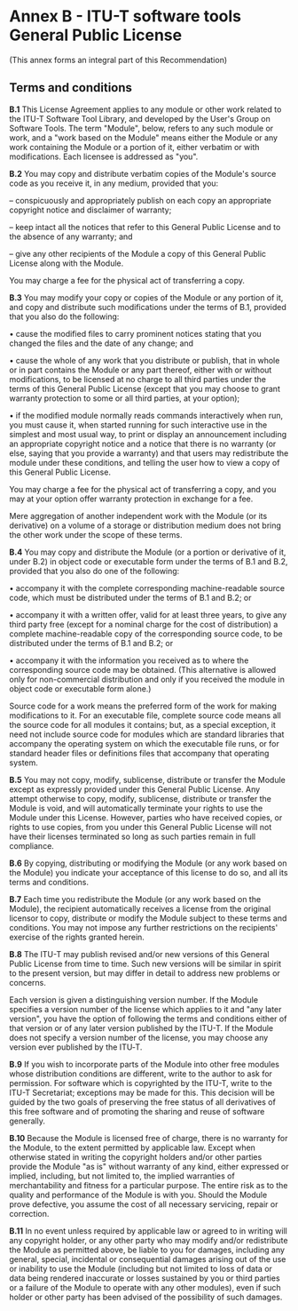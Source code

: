 # Annex B - ITU-T software tools General Public License

(This annex forms an integral part of this Recommendation)

## Terms and conditions

**B.1**  This License Agreement applies to any module or other work related to the ITU-T Software Tool Library, and developed by the User&#39;s Group on Software Tools. The term "Module", below, refers to any such module or work, and a "work based on the Module" means either the Module or any work containing the Module or a portion of it, either verbatim or with modifications. Each licensee is addressed as "you".

**B.2**  You may copy and distribute verbatim copies of the Module&#39;s source code as you receive it, in any medium, provided that you:

– conspicuously and appropriately publish on each copy an appropriate copyright notice and disclaimer of warranty;

– keep intact all the notices that refer to this General Public License and to the absence of any warranty; and

– give any other recipients of the Module a copy of this General Public License along with the Module.

You may charge a fee for the physical act of transferring a copy.

**B.3**  You may modify your copy or copies of the Module or any portion of it, and copy and distribute such modifications under the terms of B.1, provided that you also do the following:

• cause the modified files to carry prominent notices stating that you changed the files and the date of any change; and

• cause the whole of any work that you distribute or publish, that in whole or in part contains the Module or any part thereof, either with or without modifications, to be licensed at no charge to all third parties under the terms of this General Public License (except that you may choose to grant warranty protection to some or all third parties, at your option);

• if the modified module normally reads commands interactively when run, you must cause it, when started running for such interactive use in the simplest and most usual way, to print or display an announcement including an appropriate copyright notice and a notice that there is no warranty (or else, saying that you provide a warranty) and that users may redistribute the module under these conditions, and telling the user how to view a copy of this General Public License.

You may charge a fee for the physical act of transferring a copy, and you may at your option offer warranty protection in exchange for a fee.

Mere aggregation of another independent work with the Module (or its derivative) on a volume of a storage or distribution medium does not bring the other work under the scope of these terms.

**B.4**  You may copy and distribute the Module (or a portion or derivative of it, under B.2) in object code or executable form under the terms of B.1 and B.2, provided that you also do one of the following:

• accompany it with the complete corresponding machine-readable source code, which must be distributed under the terms of B.1 and B.2; or

• accompany it with a written offer, valid for at least three years, to give any third party free (except for a nominal charge for the cost of distribution) a complete machine-readable copy of the corresponding source code, to be distributed under the terms of B.1 and B.2; or

• accompany it with the information you received as to where the corresponding source code may be obtained. (This alternative is allowed only for non-commercial distribution and only if you received the module in object code or executable form alone.)

Source code for a work means the preferred form of the work for making modifications to it. For an executable file, complete source code means all the source code for all modules it contains; but, as a special exception, it need not include source code for modules which are standard libraries that accompany the operating system on which the executable file runs, or for standard header files or definitions files that accompany that operating system.

**B.5**  You may not copy, modify, sublicense, distribute or transfer the Module except as expressly provided under this General Public License. Any attempt otherwise to copy, modify, sublicense, distribute or transfer the Module is void, and will automatically terminate your rights to use the Module under this License. However, parties who have received copies, or rights to use copies, from you under this General Public License will not have their licenses terminated so long as such parties remain in full compliance.

**B.6**  By copying, distributing or modifying the Module (or any work based on the Module) you indicate your acceptance of this license to do so, and all its terms and conditions.

**B.7**  Each time you redistribute the Module (or any work based on the Module), the recipient automatically receives a license from the original licensor to copy, distribute or modify the Module subject to these terms and conditions. You may not impose any further restrictions on the recipients&#39; exercise of the rights granted herein.

**B.8**  The ITU-T may publish revised and/or new versions of this General Public License from time to time. Such new versions will be similar in spirit to the present version, but may differ in detail to address new problems or concerns.

Each version is given a distinguishing version number. If the Module specifies a version number of the license which applies to it and "any later version", you have the option of following the terms and conditions either of that version or of any later version published by the ITU-T. If the Module does not specify a version number of the license, you may choose any version ever published by the ITU‑T.

**B.9**  If you wish to incorporate parts of the Module into other free modules whose distribution conditions are different, write to the author to ask for permission. For software which is copyrighted by the ITU-T, write to the ITU-T Secretariat; exceptions may be made for this. This decision will be guided by the two goals of preserving the free status of all derivatives of this free software and of promoting the sharing and reuse of software generally.

**B.10**  Because the Module is licensed free of charge, there is no warranty for the Module, to the extent permitted by applicable law. Except when otherwise stated in writing the copyright holders and/or other parties provide the Module "as is" without warranty of any kind, either expressed or implied, including, but not limited to, the implied warranties of merchantability and fitness for a particular purpose. The entire risk as to the quality and performance of the Module is with you. Should the Module prove defective, you assume the cost of all necessary servicing, repair or correction.

**B.11**  In no event unless required by applicable law or agreed to in writing will any copyright holder, or any other party who may modify and/or redistribute the Module as permitted above, be liable to you for damages, including any general, special, incidental or consequential damages arising out of the use or inability to use the Module (including but not limited to loss of data or data being rendered inaccurate or losses sustained by you or third parties or a failure of the Module to operate with any other modules), even if such holder or other party has been advised of the possibility of such damages.
